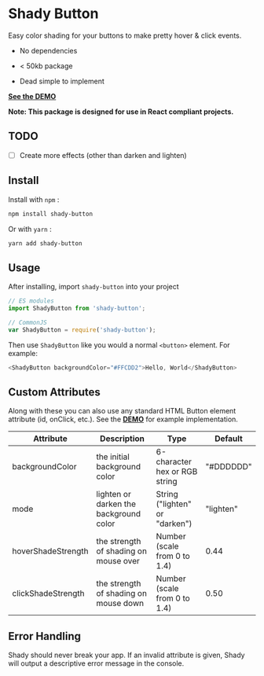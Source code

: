 # Shady Button

Easy color shading for your buttons to make pretty hover & click events.

- No dependencies

- < 50kb package

- Dead simple to implement

__[See the DEMO](https://shady.benhonda.dev)__

**Note: This package is designed for use in React compliant projects.**

## TODO

- [ ] Create more effects (other than darken and lighten)

## Install

Install with `npm` :

``` bash
npm install shady-button
```

Or with `yarn` :

``` bash
yarn add shady-button
```

## Usage

After installing, import `shady-button` into your project

``` js
// ES modules
import ShadyButton from 'shady-button';

// CommonJS
var ShadyButton = require('shady-button');
```

Then use `ShadyButton` like you would a normal `<button>` element. For example:

``` js
<ShadyButton backgroundColor="#FFCDD2">Hello, World</ShadyButton>
```

## Custom Attributes

Along with these you can also use any standard HTML Button element attribute (id, onClick, etc.). See the __[DEMO](https://shady.benhonda.dev)__ for example implementation.

| Attribute        |      Description      |  Type  |  Default |
|---------------|-------------|------|------|
| backgroundColor     |   the initial background color    | 6-character hex or RGB string |  "#DDDDDD" |
| mode     | lighten or darken the background color | String ("lighten" or "darken") | "lighten" |
| hoverShadeStrength |   the strength of shading on mouse over    | Number (scale from 0 to 1.4) |   0.44  |
| clickShadeStrength |   the strength of shading on mouse down    | Number (scale from 0 to 1.4) |   0.50  |

## Error Handling

Shady should never break your app. If an invalid attribute is given, Shady will output a descriptive error message in the console.